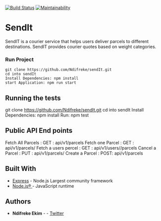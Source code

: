 [![Build Status](https://travis-ci.org/Ndifreke/sendIt.svg?branch=develop)](https://travis-ci.org/Ndifreke/sendIt)
[![Maintainability](https://api.codeclimate.com/v1/badges/794eccb03132f5acde0b/maintainability)](https://codeclimate.com/github/Ndifreke/sendIt/maintainability)

# SendIt
SendIT is a courier service that helps users deliver parcels to different destinations. SendIT
provides courier quotes based on weight categories.

### Run Project
```
git clone https://github.com/Ndifreke/sendIt.git
cd into sendIt
Install Dependencies: npm install
start Application: npm run start
```
## Running the tests
git clone https://github.com/Ndifreke/sendIt.git
cd into sendIt
Install Dependencies: npm install
Run: npm test

## Public API End points
Fetch All Parcels    : GET : api/v1/parcels
Fetch one Parcel     : GET : api/v1/parcels/<parcel-id>
Fetch a users percel : GET : api/v1/users/<parce-id>/parcels
Cancel a Parcel      : PUT : api/v1/parcels/<parcel-id>
Create a Parcel      : POST: api/v1/parcels


## Built With

* [Express](https://expressjs.com/) - Node.js Largest community framework
* [Node.js® ](https://maven.apache.org/) - JavaScript runtime

## Authors

* **Ndifreke Ekim** -  - [Twitter](https://twitter.com/nexkim360)